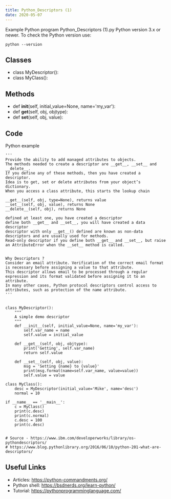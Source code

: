 ```yaml
---
title: Python_Descriptors (1)
date: 2020-05-07
---
```

Example Python program Python_Descriptors (1).py
Python version 3.x or newer.
To check the Python version use:

    python --version


## Classes

* class MyDescriptor():
* class MyClass():

## Methods

* def __init__(self, initial_value=None, name='my_var'):
* def __get__(self, obj, objtype):
* def __set__(self, obj, value):

## Code

Python example

    '''
    Provide the ability to add managed attributes to objects. 
    The methods needed to create a descriptor are __get__, __set__ and __delete__.
    If you define any of these methods, then you have created a descriptor.
    Idea is to get, set or delete attributes from your object’s dictionary. 
    When you access a class attribute, this starts the lookup chain
    
    __get__(self, obj, type=None), returns value
    __set__(self, obj, value), returns None
    __delete__(self, obj), returns None
    
    defined at least one, you have created a descriptor
    define both __get__ and __set__, you will have created a data descriptor
    descriptor with only __get__() defined are known as non-data descriptors and are usually used for methods. 
    Read-only descriptor if you define both __get__ and __set__, but raise an AttributeError when the __set__ method is called.
    
    
    Why Descriptors ?
    Consider an email attribute. Verification of the correct email format is necessary before assigning a value to that attribute. 
    This descriptor allows email to be processed through a regular expression and its format validated before assigning it to an attribute.
    In many other cases, Python protocol descriptors control access to attributes, such as protection of the name attribute.
    '''
    
       
    class MyDescriptor():
        """
        A simple demo descriptor
        """
        def __init__(self, initial_value=None, name='my_var'):
            self.var_name = name
            self.value = initial_value
     
        def __get__(self, obj, objtype):
            print('Getting', self.var_name)
            return self.value
     
        def __set__(self, obj, value):
            msg = 'Setting {name} to {value}'
            print(msg.format(name=self.var_name, value=value))
            self.value = value
     
    class MyClass():
        desc = MyDescriptor(initial_value='Mike', name='desc')
        normal = 10
     
    if __name__ == '__main__':
        c = MyClass()
        print(c.desc)
        print(c.normal)
        c.desc = 100
        print(c.desc)
        
    
    # Source - https://www.ibm.com/developerworks/library/os-pythondescriptors/
    # https://www.blog.pythonlibrary.org/2016/06/10/python-201-what-are-descriptors/

## Useful Links

- Articles: https://python-commandments.org/
- Python shell: https://bsdnerds.org/learn-python/
- Tutorial: https://pythonprogramminglanguage.com/
